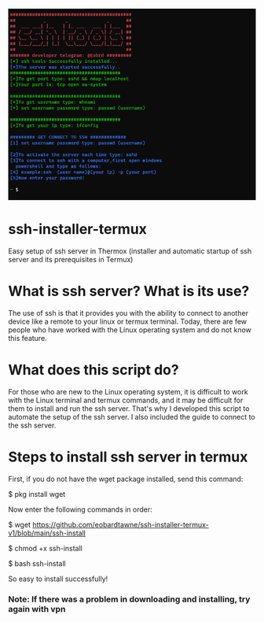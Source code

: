 
![preview](preview.png "screenshot")




# ssh-installer-termux
Easy setup of ssh server in Thermox (installer and automatic startup of ssh server and its prerequisites in Termux)

# What is ssh server? What is its use?
The use of ssh is that it provides you with the ability to connect to another device like a remote to your linux or termux terminal.
Today, there are few people who have worked with the Linux operating system and do not know this feature.

# What does this script do?

For those who are new to the Linux operating system, it is difficult to work with the Linux terminal and termux commands, and it may be difficult for them to install and run the ssh server.
That's why I developed this script to automate the setup of the ssh server.
I also included the guide to connect to the ssh server.

# Steps to install ssh server in termux
First, if you do not have the wget package installed, send this command:

$ pkg install wget 

Now enter the following commands in order:

$ wget https://github.com/eobardtawne/ssh-installer-termux-v1/blob/main/ssh-install

$ chmod +x ssh-install

$ bash ssh-install

So easy to install successfully!
### Note: If there was a problem in downloading and installing, try again with vpn


